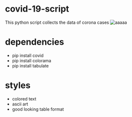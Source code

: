 # covid-19-script
This python script collects the data of corona cases
![aaaaa](https://user-images.githubusercontent.com/70878074/92393552-af9fb580-f13d-11ea-97fd-0d7b0ede513b.JPG)
# dependencies
* pip install covid
* pip install colorama
* pip install tabulate
# styles
* colored text
* ascii art
* good looking table format
